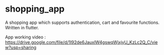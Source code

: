 # shopping_app

A shopping app which supports authentication, cart and favourite functions. Written in flutter.

App working video : https://drive.google.com/file/d/1l92de6JauxIW4gswqWjxjyU_KzLc2Q_C/view?usp=sharing
